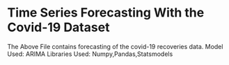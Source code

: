 # Time Series Forecasting With the Covid-19 Dataset
The Above File contains forecasting of the covid-19 recoveries data.
Model Used: ARIMA 
Libraries Used: Numpy,Pandas,Statsmodels
